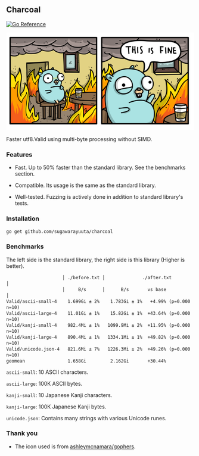 ## Charcoal 

[![Go Reference](https://pkg.go.dev/badge/github.com/sugawarayuuta/charcoal.svg)](https://pkg.go.dev/github.com/sugawarayuuta/charcoal)

![gopher.png](./gopher.png)

Faster utf8.Valid using multi-byte processing without SIMD.

### Features

- Fast. Up to 50% faster than the standard library. See the benchmarks section.

- Compatible. Its usage is the same as the standard library.

- Well-tested. Fuzzing is actively done in addition to standard library's tests.

### Installation

```
go get github.com/sugawarayuuta/charcoal
```

### Benchmarks

The left side is the standard library, the right side is this library (Higher is better).

```
                     │ ./before.txt │              ./after.txt              │
                     │     B/s      │      B/s       vs base                │
Valid/ascii-small-4    1.699Gi ± 2%    1.783Gi ± 1%   +4.99% (p=0.000 n=10)
Valid/ascii-large-4    11.01Gi ± 1%    15.82Gi ± 1%  +43.64% (p=0.000 n=10)
Valid/kanji-small-4    982.4Mi ± 1%   1099.9Mi ± 2%  +11.95% (p=0.000 n=10)
Valid/kanji-large-4    890.4Mi ± 1%   1334.1Mi ± 1%  +49.82% (p=0.000 n=10)
Valid/unicode.json-4   821.6Mi ± 7%   1226.3Mi ± 2%  +49.26% (p=0.000 n=10)
geomean                1.658Gi         2.162Gi       +30.44%
```

`ascii-small`: 10 ASCII characters.

`ascii-large`: 100K ASCII bytes.

`kanji-small`: 10 Japanese Kanji characters.

`kanji-large`: 100K Japanese Kanji bytes.

`unicode.json`: Contains many strings with various Unicode runes.

### Thank you

- The icon used is from [ashleymcnamara/gophers](https://github.com/ashleymcnamara/gophers).